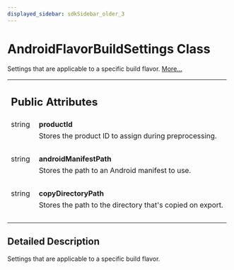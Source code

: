 ```yaml
---
displayed_sidebar: sdkSidebar_older_3
---
```

# AndroidFlavorBuildSettings Class 

<div class="contents">Settings that are applicable to a specific build flavor.    <a href="class_b_f_g_s_d_k_1_1_android_flavor_build_settings.html#details">More...</a><table class="memberdecls"><tr class="heading"><td colspan="2"><h2 class="groupheader"><a id="pub-attribs" name="pub-attribs"></a> Public Attributes</h2></td></tr><tr class="memitem:a003e5f4d30b4e74dcd71efb47e9f75ec"><td class="memItemLeft" align="right" valign="top"><a id="a003e5f4d30b4e74dcd71efb47e9f75ec" name="a003e5f4d30b4e74dcd71efb47e9f75ec"></a> string&#160;</td><td class="memItemRight" valign="bottom"><b>productId</b></td></tr><tr class="memdesc:a003e5f4d30b4e74dcd71efb47e9f75ec"><td class="mdescLeft">&#160;</td><td class="mdescRight">Stores the product ID to assign during preprocessing. <br /></td></tr><tr class="separator:a003e5f4d30b4e74dcd71efb47e9f75ec"><td class="memSeparator" colspan="2">&#160;</td></tr><tr class="memitem:adb749cd92751b68596cf2a23eb530fa7"><td class="memItemLeft" align="right" valign="top"><a id="adb749cd92751b68596cf2a23eb530fa7" name="adb749cd92751b68596cf2a23eb530fa7"></a> string&#160;</td><td class="memItemRight" valign="bottom"><b>androidManifestPath</b></td></tr><tr class="memdesc:adb749cd92751b68596cf2a23eb530fa7"><td class="mdescLeft">&#160;</td><td class="mdescRight">Stores the path to an Android manifest to use. <br /></td></tr><tr class="separator:adb749cd92751b68596cf2a23eb530fa7"><td class="memSeparator" colspan="2">&#160;</td></tr><tr class="memitem:a4804a7ffc08274a33d5b1916960ee4fd"><td class="memItemLeft" align="right" valign="top"><a id="a4804a7ffc08274a33d5b1916960ee4fd" name="a4804a7ffc08274a33d5b1916960ee4fd"></a> string&#160;</td><td class="memItemRight" valign="bottom"><b>copyDirectoryPath</b></td></tr><tr class="memdesc:a4804a7ffc08274a33d5b1916960ee4fd"><td class="mdescLeft">&#160;</td><td class="mdescRight">Stores the path to the directory that's copied on export. <br /></td></tr><tr class="separator:a4804a7ffc08274a33d5b1916960ee4fd"><td class="memSeparator" colspan="2">&#160;</td></tr></table><a name="details" id="details"></a><h2 class="groupheader">Detailed Description</h2><div class="textblock">Settings that are applicable to a specific build flavor. </div></div> 
